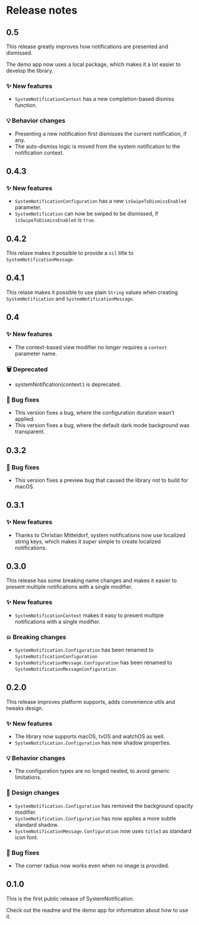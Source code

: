 # Release notes


## 0.5

This release greatly improves how notifications are presented and dismissed.

The demo app now uses a local package, which makes it a lot easier to develop the library.

### ✨ New features

* `SystemNotificationContext` has a new completion-based dismiss function.

### 💡 Behavior changes

* Presenting a new notification first dismisses the current notification, if any.
* The auto-dismiss logic is moved from the system notification to the notification context.   



## 0.4.3

### ✨ New features 

* `SystemNotificationConfiguration` has a new `isSwipeToDismissEnabled` parameter.
* `SystemNotification` can now be swiped to be dismissed, if `isSwipeToDismissEnabled` is `true`. 


## 0.4.2

This relase makes it possible to provide a `nil` title to `SystemNotificationMessage`.


## 0.4.1

This relase makes it possible to use plain `String` values when creating `SystemNotification` and  `SystemNotificationMessage`.


## 0.4

### ✨ New features

* The context-based view modifier no longer requires a `context` parameter name.

### 🗑 Deprecated

* systemNotification(context:) is deprecated.

### 🐛 Bug fixes

* This version fixes a bug, where the configuration duration wasn't applied.
* This version fixes a bug, where the default dark mode background was transparent.



## 0.3.2

### 🐛 Bug fixes

* This version fixes a preview bug that caused the library not to build for macOS. 



## 0.3.1

### ✨ New features

* Thanks to Christian Mitteldorf, system notifications now use localized string keys, which makes it super simple to create localized notifications.



## 0.3.0

This release has some breaking name changes and makes it easier to present multiple notifications with a single modifier.

### ✨ New features

* `SystemNotificationContext` makes it easy to present multiple notifications with a single modifier.

### 💥 Breaking changes

* `SystemNotification.Configuration` has been renamed to `SystemNotificationConfiguration`
* `SystemNotificationMessage.Configuration` has been renamed to `SystemNotificationMessageConfiguration`



## 0.2.0

This release improves platform supports, adds convenience utils and tweaks design. 

### ✨ New features

* The library now supports macOS, tvOS and watchOS as well.
* `SystemNotification.Configuration` has new shadow properties.

### 💡 Behavior changes

* The configuration types are no longed nested, to avoid generic limitations.

### 🎨 Design changes

* `SystemNotification.Configuration` has removed the background opacity modifier.
* `SystemNotification.Configuration` has now applies a more subtle standard shadow.
* `SystemNotificationMessage.Configuration` now uses `title3` as standard icon font.

### 🐛 Bug fixes

* The corner radius now works even when no image is provided. 



## 0.1.0

This is the first public release of SystemNotification. 

Check out the readme and the demo app for information about how to use it.
